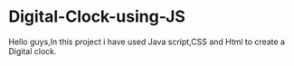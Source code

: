 # Digital-Clock-using-JS
Hello guys,In this project i have used Java script,CSS and Html to create a Digital clock.
